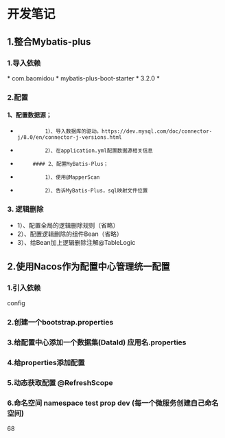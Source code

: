 # 开发笔记

## 1.整合Mybatis-plus

### 1.导入依赖

<dependency>
 *             <groupId>com.baomidou</groupId>
 *             <artifactId>mybatis-plus-boot-starter</artifactId>
 *             <version>3.2.0</version>
 *      </dependency>

### 2.配置

####  1、配置数据源；

 *              1）、导入数据库的驱动。https://dev.mysql.com/doc/connector-j/8.0/en/connector-j-versions.html
 *              2）、在application.yml配置数据源相关信息
 *          #### 2、配置MyBatis-Plus；
 *              1）、使用@MapperScan
 *              2）、告诉MyBatis-Plus，sql映射文件位置

### 3. 逻辑删除
*  1）、配置全局的逻辑删除规则（省略）
*  2）、配置逻辑删除的组件Bean（省略）
*  3）、给Bean加上逻辑删除注解@TableLogic

## 2.使用Nacos作为配置中心管理统一配置

### 1.引入依赖

config

### 2.创建一个bootstrap.properties

### 3.给配置中心添加一个数据集(DataId) 应用名.properties

### 4.给properties添加配置

### 5.动态获取配置 @RefreshScope

### 6.命名空间 namespace test prop dev (每一个微服务创建自己命名空间)

68
